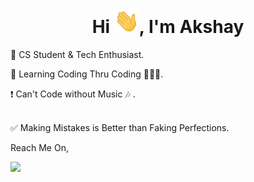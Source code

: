 <h1 align="center">Hi <img src="https://raw.githubusercontent.com/ABSphreak/ABSphreak/master/gifs/Hi.gif" width="40px" />, I'm Akshay</h1>

<p>🔰  CS Student & Tech Enthusiast.</p>
<p> 🔰  Learning Coding Thru Coding 👨🏼‍💻.</p>
<p>❗️  Can't Code without Music 🎶 .</p><br>
✅ Making Mistakes is Better than Faking Perfections.
<p>Reach Me On,</p>
 <a href="https://t.me/coderitzme"><img src="https://www.iconfinder.com/data/icons/social-network-24/512/Telegram-512.png" width="45px"/></a> 


